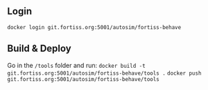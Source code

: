 ## Login 
`docker login git.fortiss.org:5001/autosim/fortiss-behave`
## Build & Deploy
Go in the `/tools` folder and run:
`docker build -t git.fortiss.org:5001/autosim/fortiss-behave/tools .`
`docker push git.fortiss.org:5001/autosim/fortiss-behave/tools`
